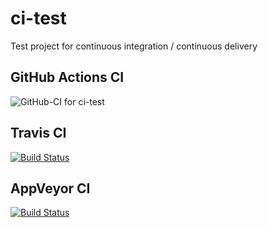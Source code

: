 # ci-test
Test project for continuous integration / continuous delivery

## GitHub Actions CI
![GitHub-CI for ci-test](https://github.com/brechtsanders/ci-test/workflows/GitHub-CI%20for%20ci-test/badge.svg)
## Travis CI
[![Build Status](https://travis-ci.com/brechtsanders/ci-test.svg?branch=master)](https://travis-ci.com/brechtsanders/ci-test)
## AppVeyor CI
[![Build Status](https://ci.appveyor.com/api/projects/status/github/brechtsanders/ci-test?branch=master&svg=true)](https://ci.appveyor.com/project/brechtsanders/ci-test)

